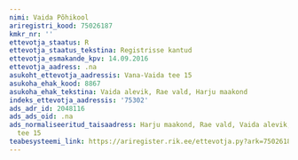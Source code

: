 ```yaml
---
nimi: Vaida Põhikool
ariregistri_kood: 75026187
kmkr_nr: ''
ettevotja_staatus: R
ettevotja_staatus_tekstina: Registrisse kantud
ettevotja_esmakande_kpv: 14.09.2016
ettevotja_aadress: .na
asukoht_ettevotja_aadressis: Vana-Vaida tee 15
asukoha_ehak_kood: 8867
asukoha_ehak_tekstina: Vaida alevik, Rae vald, Harju maakond
indeks_ettevotja_aadressis: '75302'
ads_adr_id: 2048116
ads_ads_oid: .na
ads_normaliseeritud_taisaadress: Harju maakond, Rae vald, Vaida alevik, Vana-Vaida
  tee 15
teabesysteemi_link: https://ariregister.rik.ee/ettevotja.py?ark=75026187&ref=rekvisiidid
---
```

